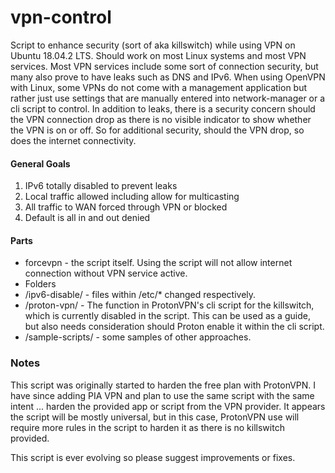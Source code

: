 # vpn-control

Script to enhance security (sort of aka killswitch) while using VPN on Ubuntu 18.04.2 LTS. Should work on most Linux systems and most VPN services. Most VPN services include some sort of connection security, but many also prove to have leaks such as DNS and IPv6. When using OpenVPN with Linux, some VPNs do not come with a management application but rather just use settings that are manually entered into network-manager or a cli script to control. In addition to leaks, there is a security concern should the VPN connection drop as there is no visible indicator to show whether the VPN is on or off. So for additional security, should the VPN drop, so does the internet connectivity.

#### General Goals
1. IPv6 totally disabled to prevent leaks
2. Local traffic allowed including allow for multicasting
3. All traffic to WAN forced through VPN or blocked
4. Default is all in and out denied

#### Parts
- forcevpn - the script itself. Using the script will not allow internet connection without VPN service active.
- Folders
 - /ipv6-disable/ - files within /etc/* changed respectively.
 - /proton-vpn/ - The function in ProtonVPN's cli script for the killswitch, which is currently disabled in the script. This can be used as a guide, but also needs consideration should Proton enable it within the cli script.
 - /sample-scripts/ - some samples of other approaches.

### Notes
This script was originally started to harden the free plan with ProtonVPN. I have since adding PIA VPN and plan to use the same script with the same intent ... harden the provided app or script from the VPN provider. It appears the script will be mostly universal, but in this case, ProtonVPN use will require more rules in the script to harden it as there is no killswitch provided.

This script is ever evolving so please suggest improvements or fixes.
